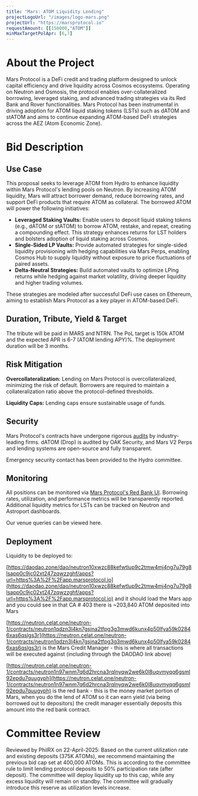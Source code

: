 ```yaml
---
title: "Mars: ATOM Liquidity Lending"
projectLogoUrl: "/images/logo-mars.png"
projectUrl: "https://marsprotocol.io"
requestAmount: [[150000,"ATOM"]]
minMaxTargetPolApr: [6,7]
---
```


# About the Project

Mars Protocol is a DeFi credit and trading platform designed to unlock capital efficiency and drive liquidity across Cosmos ecosystems. Operating on Neutron and Osmosis, the protocol enables over-collateralized borrowing, leveraged staking, and advanced trading strategies via its Red Bank and Rover functionalities. Mars Protocol has been instrumental in driving adoption for ATOM liquid staking tokens (LSTs) such as dATOM and stATOM and aims to continue expanding ATOM-based DeFi strategies across the AEZ (Atom Economic Zone).

# Bid Description

## Use Case

This proposal seeks to leverage ATOM from Hydro to enhance liquidity within Mars Protocol's lending pools on Neutron. By increasing ATOM liquidity, Mars will attract borrower demand, reduce borrowing rates, and support DeFi products that require ATOM as collateral. The borrowed ATOM will power the following initiatives:

* **Leveraged Staking Vaults:** Enable users to deposit liquid staking tokens (e.g., dATOM or stATOM) to borrow ATOM, restake, and repeat, creating a compounding effect. This strategy enhances returns for LST holders and bolsters adoption of liquid staking across Cosmos.
* **Single-Sided LP Vaults:** Provide automated strategies for single-sided liquidity provisioning with hedging capabilities via Mars Perps, enabling Cosmos Hub to supply liquidity without exposure to price fluctuations of paired assets.
* **Delta-Neutral Strategies:** Build automated vaults to optimize LPing returns while hedging against market volatility, driving deeper liquidity and higher trading volumes.

These strategies are modeled after successful DeFi use cases on Ethereum, aiming to establish Mars Protocol as a key player in ATOM-based DeFi.

## Duration, Tribute, Yield & Target

The tribute will be paid in MARS and NTRN. The PoL target is 150k ATOM and the expected APR is 6-7 (ATOM lending APY)%. The deployment duration will be 3 months.

## Risk Mitigation

**Overcollateralization:** Lending on Mars Protocol is overcollateralized, minimizing the risk of default. Borrowers are required to maintain a collateralization ratio above the protocol-defined thresholds.

**Liquidity Caps:** Lending caps ensure sustainable usage of funds.

## Security

Mars Protocol's contracts have undergone rigorous [audits](https://github.com/mars-protocol/mars-audits) by industry-leading firms. dATOM (Drop) is audited by OAK Security, and Mars V2 Perps and lending systems are open-source and fully transparent.

Emergency security contact has been provided to the Hydro committee.

## Monitoring

All positions can be monitored via [Mars Protocol's Red Bank UI](https://app.marsprotocol.io/earn). Borrowing rates, utilization, and performance metrics will be transparently reported. Additional liquidity metrics for LSTs can be tracked on Neutron and Astroport dashboards.

Our venue queries can be viewed here.

## Deployment

Liquidity to be deployed to:

[https://daodao.zone/dao/neutron10xwzc88kefwtlup9c2tmw4mj4ng7u79g8lsapp0c9jc02xt247zqwzzghf/apps?url=https%3A%2F%2Fapp.marsprotocol.io](https://daodao.zone/dao/neutron10xwzc88kefwtlup9c2tmw4mj4ng7u79g8lsapp0c9jc02xt247zqwzzghf/apps?url=https%3A%2F%2Fapp.marsprotocol.io) and it should load the Mars app and you could see in that CA # 403 there is ~203,840 ATOM deposited into Mars

[https://neutron.celat.one/neutron-1/contracts/neutron1qdzn3l4kn7gsjna2tfpg3g3mwd6kunx4p50lfya59k02846xas6qslgs3r](https://neutron.celat.one/neutron-1/contracts/neutron1qdzn3l4kn7gsjna2tfpg3g3mwd6kunx4p50lfya59k02846xas6qslgs3r) is the Mars Credit Manager - this is where all transactions will be executed against (including through the DAODAO link above)

[https://neutron.celat.one/neutron-1/contracts/neutron1n97wnm7q6d2hrcna3rqlnyqw2we6k0l8uqvmyqq6gsml92epdu7quugyph](https://neutron.celat.one/neutron-1/contracts/neutron1n97wnm7q6d2hrcna3rqlnyqw2we6k0l8uqvmyqq6gsml92epdu7quugyph) is the red bank - this is the money market portion of Mars, when you do the lend of ATOM so it can earn yield (via being borrowed out to depositors) the credit manager essentially deposits this amount into the red bank contract.

# Committee Review

Reviewed by PhilRX on 22-April-2025: Based on the current utilization rate and existing deposits (375K ATOMs), we recommend maintaining the previous bid cap set at 400,000 ATOMs. This is according to the committee rule to limit lending protocol deposits to 50% participation rate (after deposit). The committee will deploy liquidity up to this cap, while any excess liquidity will remain on standby. The committee will gradually introduce this reserve as utilization levels increase.

